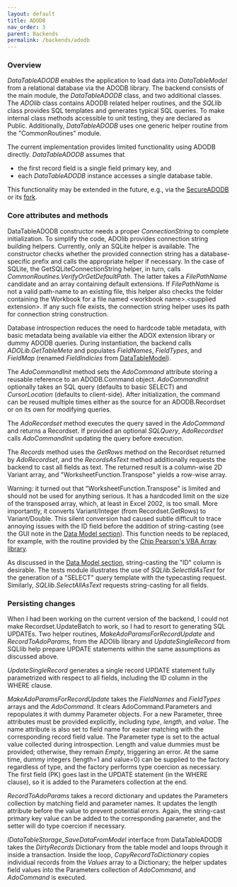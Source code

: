 ```yaml
---
layout: default
title: ADODB
nav_order: 3
parent: Backends
permalink: /backends/adodb
---
```


### Overview

*DataTableADODB* enables the application to load data into *DataTableModel* from a relational database via the ADODB library. The backend consists of the main module, the *DataTableADODB* class, and two additional classes.  The *ADOlib* class contains ADODB related helper routines, and the *SQLlib* class provides SQL templates and generates typical SQL queries. To make internal class methods accessible to unit testing, they are declared as Public. Additionally, *DataTableADODB* uses one generic helper routine from the "CommonRoutines" module.

The current implementation provides limited functionality using ADODB directly. *DataTableADODB* assumes that

- the first record field is a single field primary key, and
- each *DataTableADODB* instance accesses a single database table.

This functionality may be extended in the future, e.g., via the [SecureADODB][SecureADODB] or its [fork][SecureADODB fork].

### Core attributes and methods

DataTableADODB constructor needs a proper *ConnectionString* to complete initialization. To simplify the code, ADOlib provides connection string building helpers. Currently, only an SQLite helper is available. The constructor checks whether the provided connection string has a database-specific prefix and calls the appropriate helper if necessary. In the case of SQLite, the GetSQLiteConnectionString helper, in turn, calls *CommonRoutines.VerifyOrGetDefaultPath*. The latter takes a *FilePathName* candidate and an array containing default extensions. If *FilePathName* is not a valid path-name to an existing file, this helper also checks the folder containing the Workbook for a file named \<workbook name\>.\<supplied extension\>. If any such file exists, the connection string helper uses its path for connection string construction.

Database introspection reduces the need to hardcode table metadata, with basic metadata being available via either the ADOX extension library or dummy ADODB queries. During instantiation, the backend calls *ADOLib.GetTableMeta* and populates *FieldNames*, *FieldTypes*, and *FieldMap* (renamed *FieldIndicies* from [DataTableModel][DataTableModel]).

The *AdoCommandInit* method sets the *AdoCommand* attribute storing a reusable reference to an ADODB.Command object. *AdoCommandInit* optionally takes an SQL query (defaults to basic SELECT) and *CursorLocation* (defaults to client-side). After initialization, the command can be reused multiple times either as the source for an ADODB.Recordset or on its own for modifying queries.

The *AdoRecordset* method executes the query saved in the *AdoCommand* and returns a Recordset. If provided an optional *SQLQuery*, *AdoRecordset* calls *AdoCommandInit* updating the query before execution. 

The *Records* method uses the *GetRows* method on the Recordset returned by *AdoRecordset*, and the *RecordsAsText* method additionally requests the backend to cast all fields as text. The returned result is a column-wise 2D Variant array, and "WorksheetFunction.Transpose" yields a row-wise array.

Warning: it turned out that "WorksheetFunction.Transpose" is limited and should not be used for anything serious. It has a hardcoded limit on the size of the transposed array, which, at least in Excel 2002, is too small. More importantly, it converts Variant/Integer (from Recordset.GetRows) to Variant/Double. This silent conversion had caused subtle difficult to trace annoying issues with the ID field before the addition of string-casting (see the GUI note in the [Data Model section][DataTableModel]). This function needs to be replaced, for example, with the routine provided by the [Chip Pearson's VBA Array library][VBAArrayLib].

As discussed in the [Data Model section][DataTableModel], string-casting the "ID" column is desirable. The tests module illustrates the use of *SQLlib.SelectIdAsText* for the generation of a "SELECT" query template with the typecasting request. Similarly, *SQLlib.SelectAllAsText* requests string-casting for all fields.

### Persisting changes

When I had been working on the current version of the backend, I could not make Recordset.UpdateBatch to work, so I had to resort to generating SQL UPDATEs. Two helper routines, *MakeAdoParamsForRecordUpdate* and *RecordToAdoParams*, from the ADOlib library and *UpdateSingleRecord* from SQLlib help prepare UPDATE statements within the same assumptions as discussed above. 

*UpdateSingleRecord* generates a single record UPDATE statement fully parametrized with respect to all fields, including the ID column in the WHERE clause.

*MakeAdoParamsForRecordUpdate* takes the *FieldNames* and *FieldTypes* arrays and the *AdoCommand*. It clears AdoCommand.Parameters and repopulates it with dummy Parameter objects. For a new Parameter, three attributes must be provided explicitly, including *type*, *length*, and *value*. The name attribute is also set to field name for easier matching with the corresponding record field value. The Parameter type is set to the actual value collected during introspection. Length and value dummies must be provided; otherwise, they remain *Empty*, triggering an error. At the same time, dummy integers (length=1 and value=0) can be supplied to the factory regardless of type, and the factory performs type coercion as necessary. The first field (PK) goes last in the UPDATE statement (in the WHERE clause), so it is added to the Parameters collection at the end.

*RecordToAdoParams* takes a record dictionary and updates the Parameters collection by matching field and parameter names. It updates the length attribute before the value to prevent potential errors. Again, the string-cast primary key value can be added to the corresponding parameter, and the setter will do type coercion if necessary.

*IDataTableStorage_SaveDataFromModel* interface from DataTableADODB takes the *DirtyRecords* Dictionary from the table model and loops through it inside a transaction. Inside the loop, *CopyRecordToDictionary* copies individual records from the *Values* array to a Dictionary; the helper updates field values into the Parameters collection of *AdoCommand*, and *AdoCommand* is executed.


[SecureADODB]: https://github.com/rubberduck-vba/examples/tree/master/SecureADODB
[SecureADODB fork]: https://github.com/pchemguy/RDVBA-examples
[Multiple interfaces]: https://pchemguy.github.io/ContactEditor/class-design
[DataTableModel]: https://pchemguy.github.io/ContactEditor/data-model#datatablemodel
[VBAArrayLib]: http://cpearson.com/excel/vbaarrays.htm